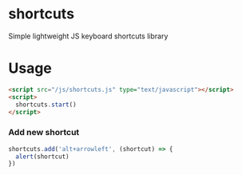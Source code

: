 # shortcuts
Simple lightweight JS keyboard shortcuts library

# Usage
```html
<script src="/js/shortcuts.js" type="text/javascript"></script>
<script>
  shortcuts.start()
</script>
```

### Add new shortcut
```js
shortcuts.add('alt+arrowleft', (shortcut) => {
  alert(shortcut)
})
```
